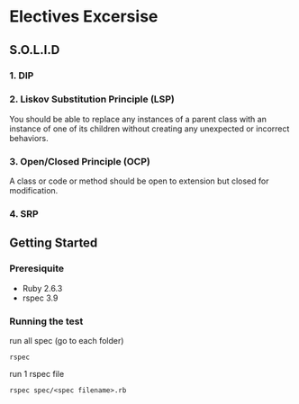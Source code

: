 # Electives Excersise
## S.O.L.I.D
### 1. DIP
### 2. Liskov Substitution Principle (LSP)
You should be able to replace any instances of a parent class with an instance of one of its children without creating any unexpected or incorrect behaviors.
### 3. Open/Closed Principle (OCP)
A class or code or method should be open to extension but closed for modification.
### 4. SRP

## Getting Started
### Preresiquite
- Ruby 2.6.3
- rspec 3.9

### Running the test
run all spec (go to each folder)
```
rspec 
```

run 1 rspec file
```
rspec spec/<spec filename>.rb
```
